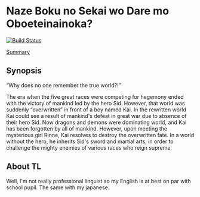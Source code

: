 # Naze Boku no Sekai wo Dare mo Oboeteinainoka?

[![Build Status](https://travis-ci.org/DoumanAsh/Naze_Boku_no_Sekai_wo_Dare_mo_Oboeteinainoka.svg?branch=master)](https://travis-ci.org/DoumanAsh/Naze_Boku_no_Sekai_wo_Dare_mo_Oboeteinainoka)

[Summary](src/SUMMARY.md)

## Synopsis

“Why does no one remember the true world?!”

The era when the five great races were competing for hegemony ended with the victory of mankind led by the hero Sid.
However, that world was suddenly “overwritten” in front of a boy named Kai.
In the rewritten world Kai could see a result of mankind's defeat in great war due to absence of their hero Sid.
Now dragons and demons were dominating world, and Kai has been forgotten by all of mankind.
However, upon meeting the mysterious girl Rinne, Kai resolves to destroy the overwritten fate.
In a world without the hero, he inherits Sid's sword and martial arts, in order to challenge the mighty enemies of various races who reign supreme.

## About TL

Well, I'm not really professional linguist so my English is at best on par with school pupil.
The same with my japanese.
